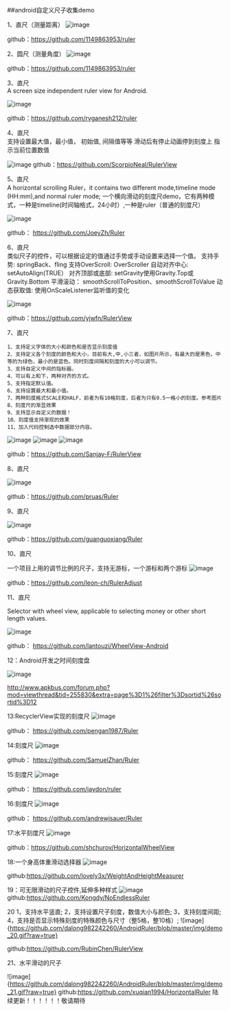 ##android自定义尺子收集demo

1、直尺（测量距离）
![image](https://github.com/dalong982242260/AndroidRuler/blob/master/img/zhichi_1.png)

github：https://github.com/1149863953/ruler

2、圆尺（测量角度）
![image](https://github.com/dalong982242260/AndroidRuler/blob/master/img/cicle_ruler.png?raw=true)

github：https://github.com/1149863953/ruler


3、直尺  
    A screen size independent ruler view for Android.
    
    
![image](https://github.com/dalong982242260/AndroidRuler/blob/master/img/ruler_2.gif)

github：https://github.com/rvganesh212/ruler



4、直尺  
   支持设置最大值，最小值， 初始值, 间隔值等等
   滑动后有停止动画停到刻度上
   指示当前位置数值
    
    
![image](https://github.com/dalong982242260/AndroidRuler/blob/master/img/ruler_3.png)
github：https://github.com/ScorpioNeal/RulerView




5、直尺  
A horizontal scrolling Ruler，it contains two different mode,timeline mode (HH:mm),and normal ruler mode;
 一个横向滑动的刻度尺demo，它有两种模式，一种是timeline(时间轴格式，24小时）,一种是ruler（普通的刻度尺）
    
![image](https://github.com/dalong982242260/AndroidRuler/blob/master/img/ruler_4.png)

github： https://github.com/JoeyZh/Ruler



6、直尺  
类似尺子的控件，可以根据设定的值通过手势或手动设置来选择一个值。
支持手势: springBack、fling
支持OverScroll: OverScroller
自动对齐中心: setAutoAlign(TRUE）
对齐顶部或底部: setGravity使用Gravity.Top或Gravity.Bottom
平滑滚动： smoothScrollToPosition、smoothScrollToValue
动态获取值: 使用OnScaleListener监听值的变化
    
![image](https://github.com/dalong982242260/AndroidRuler/blob/master/img/ruler_5.gif)

github：https://github.com/yjwfn/RulerView


7、直尺  

    1、支持定义字体的大小和颜色和是否显示刻度值
    2、支持定义各个刻度的颜色和大小，目前有大,中,小三者，如图片所示，有最大的是黑色，中等的为绿色，最小的是蓝色。同时刻度间隔和刻度的大小可以调节。
    3、支持自定义中间的指标器。
    4、可以有上和下，两种对齐的方式。
    5、支持指定默认值。
    6、支持设置最大和最小值。
    7、两种刻度格式SCALE和HALF，前者为有10格刻度，后者为只有0.5一格小的刻度。参考图片
    8、刻度尺的渐显效果
    9、支持显示自定义的数据！
    10、刻度值支持渐现的效果
    11、加入代码控制选中数据部分内容。

![image](https://github.com/dalong982242260/AndroidRuler/blob/master/img/ruler_6_1.png)
![image](https://github.com/dalong982242260/AndroidRuler/blob/master/img/ruler_6_2.png)
![image](https://github.com/dalong982242260/AndroidRuler/blob/master/img/ruler_6_3.png)

github：https://github.com/Sanjay-F/RulerView



8、直尺  


![image](https://github.com/dalong982242260/AndroidRuler/blob/master/img/ruler_7.png)

github：https://github.com/pruas/Ruler



9、直尺  


![image](https://github.com/dalong982242260/AndroidRuler/blob/master/img/ruler_8.jpg)

github：https://github.com/guanguoxiang/Ruler


10、直尺  

一个项目上用的调节比例的尺子，支持无游标，一个游标和两个游标 
![image](https://github.com/dalong982242260/AndroidRuler/blob/master/img/ruler_9.png)

github：https://github.com/leon-ch/RulerAdjust



11、直尺  

Selector with wheel view, applicable to selecting money or other short length values.

![image](https://github.com/dalong982242260/AndroidRuler/blob/master/img/ruler_10.png)


github： https://github.com/lantouzi/WheelView-Android



12：Android开发之时间刻度盘

![image](https://github.com/dalong982242260/AndroidRuler/blob/master/img/ruler_11.gif)

http://www.apkbus.com/forum.php?mod=viewthread&tid=255830&extra=page%3D1%26filter%3Dsortid%26sortid%3D12




13:RecyclerView实现的刻度尺
![image](https://github.com/dalong982242260/AndroidRuler/blob/master/img/ruler_12.gif)


github： https://github.com/pengan1987/Ruler



14:刻度尺
![image](https://github.com/dalong982242260/AndroidRuler/blob/master/img/ruler_14.png)


github： https://github.com/SamuelZhan/Ruler



15:刻度尺
![image](https://github.com/dalong982242260/AndroidRuler/blob/master/img/ruler_15.gif)


github： https://github.com/jaydon/ruler


16:刻度尺
![image](https://github.com/dalong982242260/AndroidRuler/blob/master/img/ruler_16.gif)


github： https://github.com/andrewjsauer/Ruler


17:水平刻度尺
![image](https://github.com/dalong982242260/AndroidRuler/blob/master/img/ruler_17.gif)

github：https://github.com/shchurov/HorizontalWheelView

18:一个身高体重滑动选择器
![image](https://github.com/lovely3x/WeightAndHeightMeasurer/blob/master/screenshots/screenshoot.png)

github:https://github.com/lovely3x/WeightAndHeightMeasurer


19：可无限滑动的尺子控件,延伸多种样式
![image](https://github.com/dalong982242260/AndroidRuler/blob/master/img/no_endless_ruler.gif?raw=true)
github:https://github.com/Kongdy/NoEndlessRuler



20 1，支持水平竖直;
   2，支持设置尺子刻度，数值大小与颜色;
   3，支持刻度间距;
   4，支持是否显示特殊刻度的特殊颜色与尺寸（整5格，整10格）;
![image]{https://github.com/dalong982242260/AndroidRuler/blob/master/img/demo_20.gif?raw=true}

github:https://github.com/RubinChen/RulerView


21、水平滑动的尺子

![image]{https://github.com/dalong982242260/AndroidRuler/blob/master/img/demo_21.gif?raw=true}
github:https://github.com/xuqian1994/HorizontalRuler
陆续更新！！！！！！敬请期待









